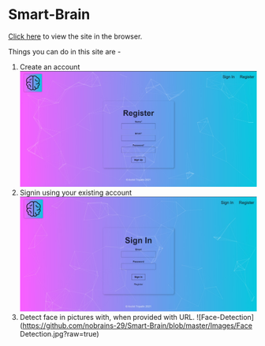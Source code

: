 # Smart-Brain

[Click here](https://nobrains-29.github.io/Smart-Brain/) to view the site in the browser.

Things you can do in this site are -
1. Create an account ![Register](https://github.com/nobrains-29/Smart-Brain/blob/master/Images/Register.jpg?raw=true)
2. Signin using your existing account ![Signin](https://github.com/nobrains-29/Smart-Brain/blob/master/Images/Signin.jpg?raw=true)
3. Detect face in pictures with, when provided with URL. ![Face-Detection](https://github.com/nobrains-29/Smart-Brain/blob/master/Images/Face Detection.jpg?raw=true)
